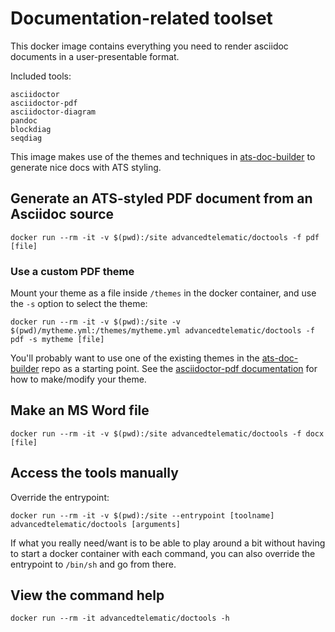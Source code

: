 # Documentation-related toolset

This docker image contains everything you need to render asciidoc documents in a user-presentable format.

Included tools:

    asciidoctor
    asciidoctor-pdf
    asciidoctor-diagram
    pandoc
    blockdiag
    seqdiag

This image makes use of the themes and techniques in [ats-doc-builder](https://github.com/advancedtelematic/ats-doc-builder) to generate nice docs with ATS styling.

## Generate an ATS-styled PDF document from an Asciidoc source

    docker run --rm -it -v $(pwd):/site advancedtelematic/doctools -f pdf [file]

### Use a custom PDF theme

Mount your theme as a file inside `/themes` in the docker container, and use the `-s` option to select the theme:

    docker run --rm -it -v $(pwd):/site -v $(pwd)/mytheme.yml:/themes/mytheme.yml advancedtelematic/doctools -f pdf -s mytheme [file]

You'll probably want to use one of the existing themes in the [ats-doc-builder](https://github.com/advancedtelematic/ats-doc-builder/tree/master/pdf-themes) repo as a starting point. See the [asciidoctor-pdf documentation](https://github.com/asciidoctor/asciidoctor-pdf/blob/master/docs/theming-guide.adoc) for how to make/modify your theme.

## Make an MS Word file

    docker run --rm -it -v $(pwd):/site advancedtelematic/doctools -f docx [file]

## Access the tools manually

Override the entrypoint:

    docker run --rm -it -v $(pwd):/site --entrypoint [toolname] advancedtelematic/doctools [arguments]

If what you really need/want is to be able to play around a bit without having to start a docker container with each command, you can also override the entrypoint to `/bin/sh` and go from there.

## View the command help

    docker run --rm -it advancedtelematic/doctools -h


